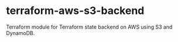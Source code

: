 # terraform-aws-s3-backend
Terraform module for Terraform state backend on AWS using S3 and DynamoDB.
